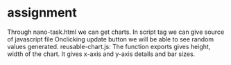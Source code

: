 # assignment
Through nano-task.html we can get charts. In script tag we can give source of javascript file
Onclicking update button we will be able to see random values generated.
reusable-chart.js: The function exports gives height, width of the chart. It gives x-axis and y-axis details and bar sizes.
